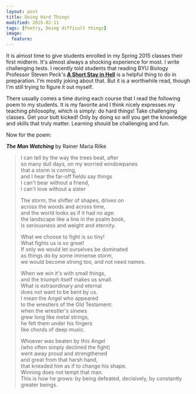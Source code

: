 ```yaml
---
layout: post 
title: Doing Hard Things 
modified: 2015-02-11
tags: [Poetry, Doing difficult things]
image:
  feature:
---
```


It is almost time to give students enrolled in my Spring 2015 classes their first midterm. It's almost always a shocking
experience for most. I write challenging tests. I recently told students that reading BYU Biology Professor Steven
Peck's **[A Short Stay in Hell](http://www.amazon.com/Short-Stay-Hell-Steven-Peck/dp/098374842X)** is a helpful thing to
do in preparation. I'm mostly joking about that. But it is a worthwhile read, though I'm still trying to figure it out
    myself.

There usually comes a time during each course that I read the following poem to my students. It is my favorite and I
think nicely expresses my teaching philosophy, which is simply: do hard things! Take challenging classes. Get your butt
kicked! Only by doing so will you get the knowledge and skills that truly matter. Learning should be challenging and fun. 

Now for the poem:

***The Man Watching*** 
by Rainer Maria Rilke

> I can tell by the way the trees beat, after  
> so many dull days, on my worried windowpanes  
> that a storm is coming,  
> and I hear the far-off fields say things  
> I can't bear without a friend,  
> I can't love without a sister  
>  
> The storm, the shifter of shapes, drives on  
> across the woods and across time,  
> and the world looks as if it had no age:  
> the landscape like a line in the psalm book,  
> is seriousness and weight and eternity.  
>  
> What we choose to fight is so tiny!  
> What fights us is so great!  
> If only we would let ourselves be dominated  
> as things do by some immense storm,  
> we would become strong too, and not need names.  
>   
> When we win it's with small things,  
> and the triumph itself makes us small.  
> What is extraordinary and eternal  
> does not want to be bent by us.  
> I mean the Angel who appeared  
> to the wrestlers of the Old Testament:  
> when the wrestler's sinews  
> grew long like metal strings,  
> he felt them under his fingers  
> like chords of deep music.  
>   
> Whoever was beaten by this Angel  
> (who often simply declined the fight)  
> went away proud and strengthened  
> and great from that harsh hand,  
> that kneaded him as if to change his shape.  
> Winning does not tempt that man.  
> This is how he grows: by being defeated, decisively,
> by constantly greater beings.


